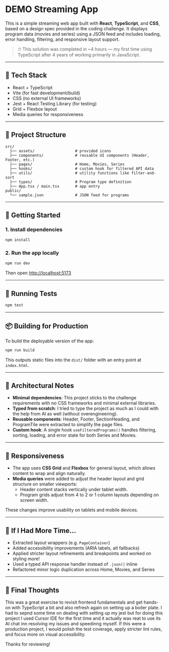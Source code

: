 # DEMO Streaming App

This is a simple streaming web app built with **React**, **TypeScript**, and **CSS**, based on a design spec provided in the coding challenge. It displays program data (movies and series) using a JSON feed and includes loading, error handling, filtering, and responsive layout support.

> ⏱ This solution was completed in ~4 hours — my first time using TypeScript after 4 years of working primarily in JavaScript.

---

## 🔧 Tech Stack

- React + TypeScript
- Vite (for fast development/build)
- CSS (no external UI frameworks)
- Jest + React Testing Library (for testing)
- Grid + Flexbox layout
- Media queries for responsiveness

---

## 📁 Project Structure

```
src/
  ├── assets/                  # provided icons
  ├── components/              # reusable UI components (Header, Footer, etc.)
  ├── pages/                   # Home, Movies, Series
  ├── hooks/                   # custom hook for filtered API data
  ├── utils/                   # utility functions like filter-and-sort
  ├── types/                   # Program type definition
  ├── App.tsx / main.tsx       # app entry
public/
  └── sample.json              # JSON feed for programs
```

---

## 🚀 Getting Started

### 1. Install dependencies

```bash
npm install
```

### 2. Run the app locally

```bash
npm run dev
```

Then open [http://localhost:5173](http://localhost:5173)

---

## 🧪 Running Tests

```bash
npm test
```

---

## 📦 Building for Production

To build the deployable version of the app:

```bash
npm run build
```

This outputs static files into the `dist/` folder with an entry point at `index.html`.

---

## 📌 Architectural Notes

- **Minimal dependencies**: This project sticks to the challenge requirements with no CSS frameworks and minimal external libraries.
- **Typed from scratch**: I tried to type the project as much as I could with the help from AI as well (without overengineering).
- **Reusable components**: Header, Footer, SectionHeading, and ProgramTile were extracted to simplify the page files.
- **Custom hook**: A single hook `useFilteredPrograms()` handles filtering, sorting, loading, and error state for both Series and Movies.

---

## 📱 Responsiveness

- The app uses **CSS Grid** and **Flexbox** for general layout, which allows content to wrap and align naturally.
- **Media queries** were added to adjust the header layout and grid structure on smaller viewports:
  - Header content stacks vertically under tablet width.
  - Program grids adjust from 4 to 2 or 1 column layouts depending on screen width.

These changes improve usability on tablets and mobile devices.

---

## 🤔 If I Had More Time...

- Extracted layout wrappers (e.g. `PageContainer`)
- Added accessibility improvements (ARIA labels, alt fallbacks)
- Applied stricter layout refinements and breakpoints and worked on styling more!
- Used a typed API response handler instead of `.json()` inline
- Refactored minor logic duplication across Home, Movies, and Series

---

## 🙏 Final Thoughts

This was a great exercise to revisit frontend fundamentals and get hands-on with TypeScript a bit and also refresh again on setting up a boiler plate. I had to sepnd some time on dealing with setting up my jest but for doing this project I used Cursor IDE for the first time and it actually was reat to use its AI chat inn resolving my issues and speedinng myself. If this were a production project, I would polish the test coverage, apply stricter lint rules, and focus more on visual accessibility.

Thanks for reviewing!
